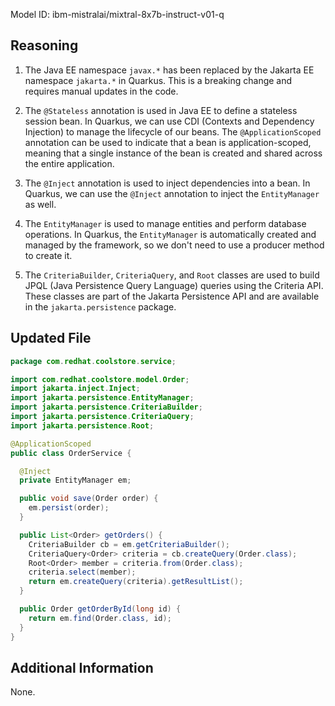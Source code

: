 Model ID: ibm-mistralai/mixtral-8x7b-instruct-v01-q

## Reasoning

1. The Java EE namespace `javax.*` has been replaced by the Jakarta EE namespace `jakarta.*` in Quarkus. This is a breaking change and requires manual updates in the code.

2. The `@Stateless` annotation is used in Java EE to define a stateless session bean. In Quarkus, we can use CDI (Contexts and Dependency Injection) to manage the lifecycle of our beans. The `@ApplicationScoped` annotation can be used to indicate that a bean is application-scoped, meaning that a single instance of the bean is created and shared across the entire application.

3. The `@Inject` annotation is used to inject dependencies into a bean. In Quarkus, we can use the `@Inject` annotation to inject the `EntityManager` as well.

4. The `EntityManager` is used to manage entities and perform database operations. In Quarkus, the `EntityManager` is automatically created and managed by the framework, so we don't need to use a producer method to create it.

5. The `CriteriaBuilder`, `CriteriaQuery`, and `Root` classes are used to build JPQL (Java Persistence Query Language) queries using the Criteria API. These classes are part of the Jakarta Persistence API and are available in the `jakarta.persistence` package.

## Updated File

```java
package com.redhat.coolstore.service;

import com.redhat.coolstore.model.Order;
import jakarta.inject.Inject;
import jakarta.persistence.EntityManager;
import jakarta.persistence.CriteriaBuilder;
import jakarta.persistence.CriteriaQuery;
import jakarta.persistence.Root;

@ApplicationScoped
public class OrderService {

  @Inject
  private EntityManager em;

  public void save(Order order) {
    em.persist(order);
  }

  public List<Order> getOrders() {
    CriteriaBuilder cb = em.getCriteriaBuilder();
    CriteriaQuery<Order> criteria = cb.createQuery(Order.class);
    Root<Order> member = criteria.from(Order.class);
    criteria.select(member);
    return em.createQuery(criteria).getResultList();
  }

  public Order getOrderById(long id) {
    return em.find(Order.class, id);
  }
}
```

## Additional Information

None.